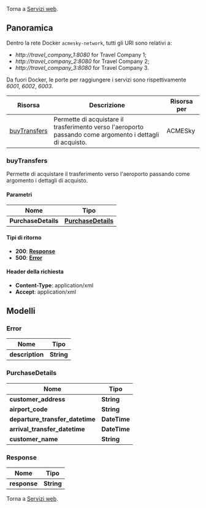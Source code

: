Torna a [Servizi web](../serviziweb.md).
## Panoramica

Dentro la rete Docker `acmesky-network`, tutti gli URI sono relativi a:

- *http://travel_company_1:8080* for Travel Company 1;
- *http://travel_company_2:8080* for Travel Company 2;
- *http://travel_company_3:8080* for Travel Company 3.


Da fuori Docker, le porte per raggiungere i servizi sono rispettivamente *6001*, *6002*, *6003*.

| Risorsa | Descrizione | Risorsa per |
|---------|-------------|-------------|
| [buyTransfers](#buytransfers) | Permette di acquistare il trasferimento verso l'aeroporto passando come argomento i dettagli di acquisto. | ACMESky |

<a name="buyTransfers"></a>
### buyTransfers
Permette di acquistare il trasferimento verso l'aeroporto passando come argomento i dettagli di acquisto.

#### Parametri

| Nome                | Tipo                                    |
|---------------------|-----------------------------------------|
| **PurchaseDetails** | [**PurchaseDetails**](#purchasedetails) |

#### Tipi di ritorno

- **200**: [**Response**](#response)
- **500**: [**Error**](#error)

#### Header della richiesta

- **Content-Type**: application/xml
- **Accept**: application/xml


## Modelli

<a name="error"></a>
### Error

| Nome            | Tipo       |
|-----------------|------------|
| **description** | **String** |

<a name="purchasedetails"></a>
### PurchaseDetails

| Nome                              | Tipo         |
|-----------------------------------|--------------|
| **customer\_address**             | **String**   |
| **airport\_code**                 | **String**   |
| **departure\_transfer\_datetime** | **DateTime** |
| **arrival\_transfer\_datetime**   | **DateTime** |
| **customer\_name**                | **String**   |

<a name="response"></a>
### Response

| Nome         | Tipo       |
|--------------|------------|
| **response** | **String** |

Torna a [Servizi web](../serviziweb.md).